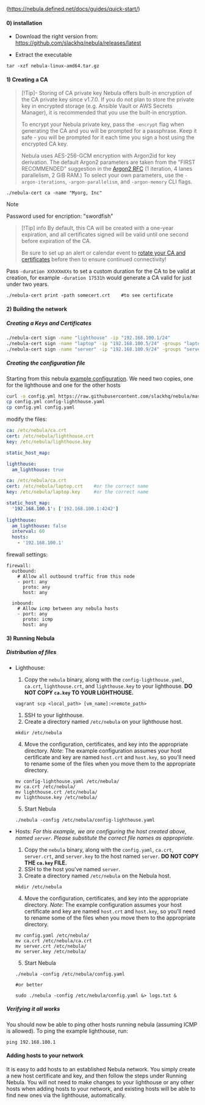 (https://nebula.defined.net/docs/guides/quick-start/)

#### 0) installation
- Download the right version from:
	https://github.com/slackhq/nebula/releases/latest

- Extract the executable
```
tar -xzf nebula-linux-amd64.tar.gz
```

#### 1) Creating a CA
> [!Tip]- Storing of CA private key
> Nebula offers built-in encryption of the CA private key since v1.7.0. If you do not plan to store the private key in encrypted storage (e.g. Ansible Vault or AWS Secrets Manager), it is recommended that you use the built-in encryption.
> 
> To encrypt your Nebula private key, pass the `-encrypt` flag when generating the CA and you will be prompted for a passphrase. Keep it safe - you will be prompted for it each time you sign a host using the encrypted CA key.
> 
> Nebula uses AES-256-GCM encryption with Argon2id for key derivation. The default Argon2 parameters are taken from the "FIRST RECOMMENDED" suggestion in the [Argon2 RFC](https://datatracker.ietf.org/doc/rfc9106/) (1 iteration, 4 lanes parallelism, 2 GiB RAM.) To select your own parameters, use the `-argon-iterations`, `-argon-parallelism`, and `-argon-memory` CLI flags.

```
./nebula-cert ca -name "Myorg, Inc"
```

> [!Note] 
> Password used for encription: "swordfish"

>[!Tip] info
>By default, this CA will be created with a one-year expiration, and all certificates signed will be valid until one second before expiration of the CA.
>
>Be sure to set up an alert or calendar event to [rotate your CA and certificates](https://nebula.defined.net/docs/guides/rotating-certificate-authority/) before then to ensure continued connectivity!

Pass `-duration XXhXXmXXs` to set a custom duration for the CA to be valid at creation, for example `-duration 17531h` would generate a CA valid for just under two years.

```
./nebula-cert print -path somecert.crt    #to see certificate
```
#### 2) Building the network
##### Creating a Keys and Certificates
``` sh
./nebula-cert sign -name "lighthouse" -ip "192.168.100.1/24"
./nebula-cert sign -name "laptop" -ip "192.168.100.5/24" -groups "laptop,ssh"
./nebula-cert sign -name "server" -ip "192.168.100.9/24" -groups "servers"
```
##### Creating the configuration file
Starting from this nebula [example configuration](https://github.com/slackhq/nebula/blob/master/examples/config.yml).
We need two copies, one for the lighthouse and one for the other hosts
``` sh
curl -o config.yml https://raw.githubusercontent.com/slackhq/nebula/master/examples/config.yml
cp config.yml config-lighthouse.yaml
cp config.yml config.yaml
```

modify the files:
```  config-lighthouse.yaml
ca: /etc/nebula/ca.crt
cert: /etc/nebula/lighthouse.crt
key: /etc/nebula/lighthouse.key

static_host_map:

lighthouse:
  am_lighthouse: true
```

``` config.yaml
ca: /etc/nebula/ca.crt
cert: /etc/nebula/laptop.crt    #or the correct name
key: /etc/nebula/laptop.key     #or the correct name

static_host_map:
  '192.168.100.1': ['192.168.100.1:4242']
  
lighthouse:
  am_lighthouse: false
  interval: 60
  hosts:
    - '192.168.100.1'
```

firewall settings:
```
firewall:
  outbound:    
    # Allow all outbound traffic from this node    
    - port: any      
      proto: any      
      host: any  
      
  inbound:    
    # Allow icmp between any nebula hosts    
    - port: any      
      proto: icmp      
      host: any
```

#### 3) Running Nebula
##### Distribution of files
- Lighthouse:
	1) Copy the `nebula` binary, along with the `config-lighthouse.yaml`, `ca.crt`, `lighthouse.crt`, and `lighthouse.key` to your lighthouse. **DO NOT COPY `ca.key` TO YOUR LIGHTHOUSE.**
	```
	vagrant scp <local_path> [vm_name]:<remote_path>
	```
    1) SSH to your lighthouse.
	3) Create a directory named `/etc/nebula` on your lighthouse host.
	```
	mkdir /etc/nebula
	```
	4) Move the configuration, certificates, and key into the appropriate directory.
	    _Note_: The example configuration assumes your host certificate and key are named `host.crt` and `host.key`, so you'll need to rename some of the files when you move them to the appropriate directory.
    ```
    mv config-lighthouse.yaml /etc/nebula/
    mv ca.crt /etc/nebula/
    mv lighthouse.crt /etc/nebula/
    mv lighthouse.key /etc/nebula/
    ```
     5) Start Nebula
    ```
    ./nebula -config /etc/nebula/config-lighthouse.yaml
    ```

- Hosts:
	_For this example, we are configuring the host created above, named `server`. Please substitute the correct file names as appropriate._
	
	1) Copy the `nebula` binary, along with the `config.yaml`, `ca.crt`, `server.crt`, and `server.key` to the host named `server`. **DO NOT COPY THE `ca.key` FILE.**
	2) SSH to the host you've named `server`.
	3) Create a directory named `/etc/nebula` on the Nebula host.
    ```
    mkdir /etc/nebula
    ```
	4) Move the configuration, certificates, and key into the appropriate directory.
    _Note_: The example configuration assumes your host certificate and key are named `host.crt` and `host.key`, so you'll need to rename some of the files when you move them to the appropriate directory.
    ```
    mv config.yaml /etc/nebula/
    mv ca.crt /etc/nebula/ca.crt
    mv server.crt /etc/nebula/
    mv server.key /etc/nebula/
    ```
	5) Start Nebula
    ```
    ./nebula -config /etc/nebula/config.yaml
	
	#or better
	
	sudo ./nebula -config /etc/nebula/config.yaml &> logs.txt &
    ```
##### Verifying it all works
You should now be able to ping other hosts running nebula (assuming ICMP is allowed). To ping the example lighthouse, run:
```
ping 192.168.100.1
```

#### Adding hosts to your network
It is easy to add hosts to an established Nebula network. You simply create a new host certificate and key, and then follow the steps under Running Nebula. You will not need to make changes to your lighthouse or any other hosts when adding hosts to your network, and existing hosts will be able to find new ones via the lighthouse, automatically.
